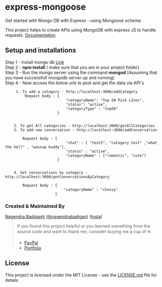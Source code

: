 # express-mongoose
Get started with Mongo DB with Express - using Mongoose schema 

This project helps to create APIs using MongoDB with express JS to handle requests. 
[Documentation](https://nbadiganti.github.io/express-mongoose/)


## Setup and installations 
Step 1 - install mongo db [Link](https://docs.mongodb.com/manual/installation/)  <br />
Step 2 - **npm install** ( make sure that you are in your project folder) <br />
Step 3 - Run the mongo server using the command **mongod** (Assuming that you have successfull mongodb server up and running) <br />
Step 4 - Now access the below urls to post and get the data via API`s <br />

         1. To add a category - http://localhost:3000/addCategory
             Request body : {
                                "categoryName": "Top 50 Pick LInes",
                                "status": "active",
                                "categoryType" : "top50"
                            }
             

        2. To get All categories - http://localhost:3000/getAllCategories
        3. To add new conversation - http://localhost:3000/addConversation
            
            Request body : {        
                                "chat" : [ "test2", "category test" ,"what the hell" , "wassup buddy"],
                                "status" : "active",
                                "categoryName" : ["romantic", "cute"]
                            }
               

        4. Get conversations by category - http://localhost:3000/getConversationsByCategory
            
            Request body : {
                               "categoryName" : "chessy"
                           }
              
        

### Created & Maintained By

[Nagendra Badiganti](https://github.com/nbadiganti) ([@nagendrabadigan](https://www.twitter.com/nagendrabadigan)) 
([Insta](https://www.instagram.com/nbadiganti))

> If you found this project helpful or you learned something from the source code and want to thank me, consider buying me a cup of :coffee:
>
> * [PayPal](https://www.paypal.me/codingcursor/)
> * [Portfolio](https://www.driftycode.com)

## License

This project is licensed under the MIT License - see the [LICENSE.md](LICENSE.md) file for details
